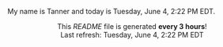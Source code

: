 My name is Tanner and today is Tuesday, June 4, 2:22 PM EDT.

<p align="center">This <i>README</i> file is generated <b>every 3 hours</b>!</br>Last refresh: Tuesday, June 4, 2:22 PM EDT<br /></p>
